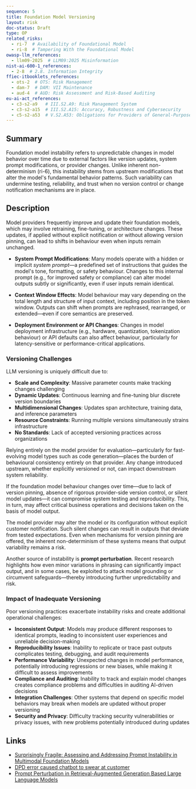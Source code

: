 ```yaml
---
sequence: 5
title: Foundation Model Versioning
layout: risk
doc-status: Draft
type: OP
related_risks:
  - ri-7  # Availability of Foundational Model
  - ri-8  # Tampering With the Foundational Model
owasp-llm_references:
  - llm09-2025  # LLM09:2025 Misinformation
nist-ai-600-1_references:
  - 2-8  # 2.8. Information Integrity
ffiec-itbooklets_references:
  - ots-2  # OTS: Risk Management
  - dam-7  # DAM: VII Maintenance
  - aud-4  # AUD: Risk Assessment and Risk-Based Auditing
eu-ai-act_references:
  - c3-s2-a9   # III.S2.A9: Risk Management System
  - c3-s2-a15  # III.S2.A15: Accuracy, Robustness and Cybersecurity
  - c5-s2-a53  # V.S2.A53: Obligations for Providers of General-Purpose AI Models
---
```


## Summary

Foundation model instability refers to unpredictable changes in model behavior over time due to external factors like version updates, system prompt modifications, or provider changes. Unlike inherent non-determinism (ri-6), this instability stems from upstream modifications that alter the model's fundamental behavior patterns. Such variability can undermine testing, reliability, and trust when no version control or change notification mechanisms are in place.

## Description

Model providers frequently improve and update their foundation models, which may involve retraining, fine-tuning, or architecture changes. These updates, if applied without explicit notification or without allowing version pinning, can lead to shifts in behaviour even when inputs remain unchanged.

* **System Prompt Modifications**: Many models operate with a hidden or implicit *system prompt*—a predefined set of instructions that guides the model's tone, formatting, or safety behaviour. Changes to this internal prompt (e.g., for improved safety or compliance) can alter model outputs subtly or significantly, even if user inputs remain identical.

* **Context Window Effects**: Model behaviour may vary depending on the total length and structure of input context, including position in the token window. Outputs can shift when prompts are rephrased, rearranged, or extended—even if core semantics are preserved.

* **Deployment Environment or API Changes**: Changes in model deployment infrastructure (e.g., hardware, quantization, tokenization behaviour) or API defaults can also affect behaviour, particularly for latency-sensitive or performance-critical applications.

### Versioning Challenges

LLM versioning is uniquely difficult due to:

* **Scale and Complexity**: Massive parameter counts make tracking changes challenging
* **Dynamic Updates**: Continuous learning and fine-tuning blur discrete version boundaries  
* **Multidimensional Changes**: Updates span architecture, training data, and inference parameters
* **Resource Constraints**: Running multiple versions simultaneously strains infrastructure
* **No Standards**: Lack of accepted versioning practices across organizations

Relying entirely on the model provider for evaluation—particularly for fast-evolving model types such as code generation—places the burden of behavioural consistency entirely on that provider. Any change introduced upstream, whether explicitly versioned or not, can impact downstream system reliability.

If the foundation model behaviour changes over time—due to lack of version pinning, absence of rigorous provider-side version control, or silent model updates—it can compromise system testing and reproducibility. This, in turn, may affect critical business operations and decisions taken on the basis of model output.

The model provider may alter the model or its configuration without explicit customer notification. Such silent changes can result in outputs that deviate from tested expectations. Even when mechanisms for version pinning are offered, the inherent non-determinism of these systems means that output variability remains a risk.

Another source of instability is **prompt perturbation**. Recent research highlights how even minor variations in phrasing can significantly impact output, and in some cases, be exploited to attack model grounding or circumvent safeguards—thereby introducing further unpredictability and risk.

### Impact of Inadequate Versioning

Poor versioning practices exacerbate instability risks and create additional operational challenges:

* **Inconsistent Output**: Models may produce different responses to identical prompts, leading to inconsistent user experiences and unreliable decision-making
* **Reproducibility Issues**: Inability to replicate or trace past outputs complicates testing, debugging, and audit requirements
* **Performance Variability**: Unexpected changes in model performance, potentially introducing regressions or new biases, while making it difficult to assess improvements
* **Compliance and Auditing**: Inability to track and explain model changes creates compliance problems and difficulties in auditing AI-driven decisions
* **Integration Challenges**: Other systems that depend on specific model behaviors may break when models are updated without proper versioning
* **Security and Privacy**: Difficulty tracking security vulnerabilities or privacy issues, with new problems potentially introduced during updates

## Links

* [Surprisingly Fragile: Assessing and Addressing Prompt Instability in Multimodal Foundation Models](https://www.arxiv.org/abs/2408.14595)
* [DPD error caused chatbot to swear at customer](https://www.bbc.co.uk/news/technology-68025677)
* [Prompt Perturbation in Retrieval-Augmented Generation Based Large Language Models](https://arxiv.org/abs/2402.07179)
